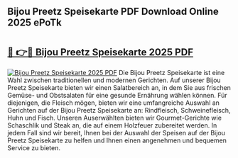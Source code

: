 ## Bijou Preetz Speisekarte PDF Download Online 2025 ePoTk

# <h2><a href="http://gcd3hbg.nevu.top/?p=Bijou+Preetz+Speisekarte">🔗 👉🔴 Bijou Preetz Speisekarte 2025 PDF</a></h2>

[![Bijou Preetz Speisekarte 2025 PDF](https://i.imgur.com/dBaPXMq.png)](http://gcd3hbg.nevu.top/?p=Bijou+Preetz+Speisekarte)
Die Bijou Preetz Speisekarte ist eine Wahl zwischen traditionellen und modernen Gerichten. Auf unserer Bijou Preetz Speisekarte bieten wir einen Salatbereich an, in dem Sie aus frischen Gemüse- und Obstsalaten für eine gesunde Ernährung wählen können. Für diejenigen, die Fleisch mögen, bieten wir eine umfangreiche Auswahl an Gerichten auf der Bijou Preetz Speisekarte an: Rindfleisch, Schweinefleisch, Huhn und Fisch. Unseren Auserwählten bieten wir Gourmet-Gerichte wie Schaschlik und Steak an, die auf einem Holzfeuer zubereitet werden. In jedem Fall sind wir bereit, Ihnen bei der Auswahl der Speisen auf der Bijou Preetz Speisekarte zu helfen und Ihnen einen angenehmen und bequemen Service zu bieten.
